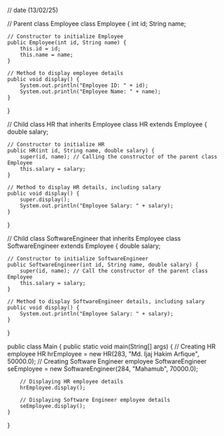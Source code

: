 // date (13/02/25)

// Parent class Employee
class Employee {
    int id;
    String name;

    // Constructor to initialize Employee
    public Employee(int id, String name) {
        this.id = id;
        this.name = name;
    }

    // Method to display employee details
    public void display() {
        System.out.println("Employee ID: " + id);
        System.out.println("Employee Name: " + name);
    }
}

// Child class HR that inherits Employee
class HR extends Employee {
    double salary;

    // Constructor to initialize HR 
    public HR(int id, String name, double salary) {
        super(id, name); // Calling the constructor of the parent class Employee
        this.salary = salary;
    }

    // Method to display HR details, including salary
    public void display() {
        super.display();
        System.out.println("Employee Salary: " + salary);
    }
}

// Child class SoftwareEngineer that inherits Employee
class SoftwareEngineer extends Employee {
    double salary;

    // Constructor to initialize SoftwareEngineer
    public SoftwareEngineer(int id, String name, double salary) {
        super(id, name); // Call the constructor of the parent class Employee
        this.salary = salary;
    }

    // Method to display SoftwareEngineer details, including salary
    public void display() {
        System.out.println("Employee Salary: " + salary);
    }
}

public class Main {
    public static void main(String[] args) {
        // Creating HR employee
        HR hrEmployee = new HR(283, "Md. Ijaj Hakim Arfique", 50000.0);
        // Creating Software Engineer employee
        SoftwareEngineer seEmployee = new SoftwareEngineer(284, "Mahamub", 70000.0);

        // Displaying HR employee details
        hrEmployee.display();

        // Displaying Software Engineer employee details
        seEmployee.display();
    }
}

